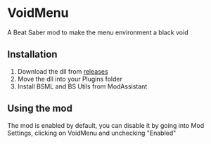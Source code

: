 # VoidMenu
A Beat Saber mod to make the menu environment a black void
## Installation
  1. Download the dll from [releases](https://github.com/purp1edev/VoidMenu/releases/latest)
  2. Move the dll into your Plugins folder
  3. Install BSML and BS Utils from ModAssistant
## Using the mod
The mod is enabled by default, you can disable it by going into Mod Settings, clicking on VoidMenu and unchecking "Enabled"
